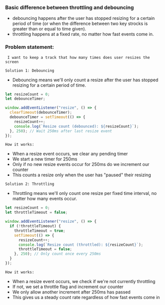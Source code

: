 ### Basic difference between throttling and debouncing

- debouncing happens after the user has stopped resizing for a certain period of time (or when the difference between two key strocks is greater than or equal to time given).
- throttling happens at a fixed rate, no matter how fast events come in.

### Problem statement:

` I want to keep a track that how many times does user resizes the screen`

`Solution 1: Debouncing`

- Debouncing means we'll only count a resize after the user has stopped resizing for a certain period of time.

```js
let resizeCount = 0;
let debounceTimer;

window.addEventListener("resize", () => {
  clearTimeout(debounceTimer);
  debounceTimer = setTimeout(() => {
    resizeCount++;
    console.log(`Resize count (debounced): ${resizeCount}`);
  }, 250); // Wait 250ms after last resize event
});
```

`How it works:`

- When a resize event occurs, we clear any pending timer
- We start a new timer for 250ms
- Only if no new resize events occur for 250ms do we increment our counter
- This counts a resize only when the user has "paused" their resizing

`Solution 2: Throttling`

- Throttling means we'll only count one resize per fixed time interval, no matter how many events occur.

```js
let resizeCount = 0;
let throttleTimeout = false;

window.addEventListener("resize", () => {
  if (!throttleTimeout) {
    throttleTimeout = true;
    setTimeout(() => {
      resizeCount++;
      console.log(`Resize count (throttled): ${resizeCount}`);
      throttleTimeout = false;
    }, 250); // Only count once every 250ms
  }
});
```

`How it works:`

- When a resize event occurs, we check if we're not currently throttling
- If not, we set a throttle flag and increment our counter
- We only allow another increment after 250ms has passed
- This gives us a steady count rate regardless of how fast events come in
